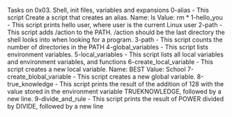Tasks on 0x03. Shell, init files, variables and expansions
0-alias - This script Create a script that creates an alias.
	Name: ls
	Value: rm *
1-hello_you - This script  prints hello user, where user is the current Linux user
2-path - This script adds /action to the PATH. /action should be the last directory the shell looks into when looking for a program.
3-path - This script counts the number of directories in the PATH
4-global_variables - This script lists environment variables.
5-local_variables - This script lists all local variables and environment variables, and functions
6-create_local_variable - This script creates a new local variable.
	Name: BEST
	Value: School
7-create_blobal_variable - This script creates a new global variable.
8-true_knowledge - This script prints the result of the addition of 128 with the value stored in the environment variable TRUEKNOWLEDGE, followed by a new line.
9-divide_and_rule - This script prints the result of POWER divided by DIVIDE, followed by a new line
